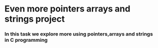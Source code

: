 <h1>Even more pointers arrays and strings project</h1>

<h3>In this task we explore more using pointers,arrays and strings in C programming</h3>
